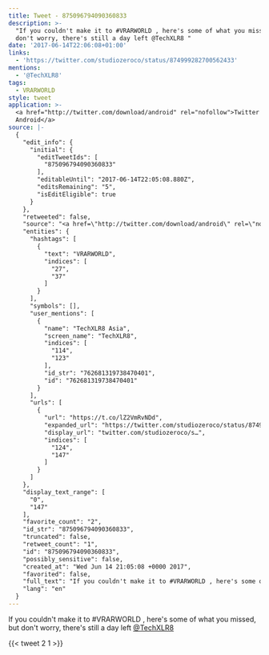 ```yaml
---
title: Tweet - 875096794090360833
description: >-
  "If you couldn't make it to #VRARWORLD , here's some of what you missed, but
  don't worry, there's still a day left @TechXLR8 "
date: '2017-06-14T22:06:08+01:00'
links:
  - 'https://twitter.com/studiozeroco/status/874999282700562433'
mentions:
  - '@TechXLR8'
tags:
  - VRARWORLD
style: tweet
application: >-
  <a href="http://twitter.com/download/android" rel="nofollow">Twitter for
  Android</a>
source: |-
  {
    "edit_info": {
      "initial": {
        "editTweetIds": [
          "875096794090360833"
        ],
        "editableUntil": "2017-06-14T22:05:08.880Z",
        "editsRemaining": "5",
        "isEditEligible": true
      }
    },
    "retweeted": false,
    "source": "<a href=\"http://twitter.com/download/android\" rel=\"nofollow\">Twitter for Android</a>",
    "entities": {
      "hashtags": [
        {
          "text": "VRARWORLD",
          "indices": [
            "27",
            "37"
          ]
        }
      ],
      "symbols": [],
      "user_mentions": [
        {
          "name": "TechXLR8 Asia",
          "screen_name": "TechXLR8",
          "indices": [
            "114",
            "123"
          ],
          "id_str": "762681319738470401",
          "id": "762681319738470401"
        }
      ],
      "urls": [
        {
          "url": "https://t.co/lZ2VmRvNDd",
          "expanded_url": "https://twitter.com/studiozeroco/status/874999282700562433",
          "display_url": "twitter.com/studiozeroco/s…",
          "indices": [
            "124",
            "147"
          ]
        }
      ]
    },
    "display_text_range": [
      "0",
      "147"
    ],
    "favorite_count": "2",
    "id_str": "875096794090360833",
    "truncated": false,
    "retweet_count": "1",
    "id": "875096794090360833",
    "possibly_sensitive": false,
    "created_at": "Wed Jun 14 21:05:08 +0000 2017",
    "favorited": false,
    "full_text": "If you couldn't make it to #VRARWORLD , here's some of what you missed, but don't worry, there's still a day left @TechXLR8 https://t.co/lZ2VmRvNDd",
    "lang": "en"
  }
---
```

If you couldn't make it to #VRARWORLD , here's some of what you missed, but don't worry, there's still a day left [@TechXLR8](https://twitter.com/@TechXLR8) 
    
{{< tweet 2 1 >}}
    
